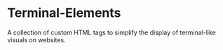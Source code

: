# Terminal-Elements
A collection of custom HTML tags to simplify the display of terminal-like visuals on websites.
